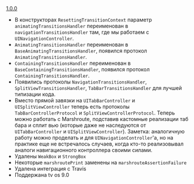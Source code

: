 [1.0.0](https://github.com/avito-tech/Marshroute/releases/tag/1.0.0)
- В конструкторах `ResettingTransitionContext` параметр `animatingTransitionsHandler` переименован в `navigationTransitionsHandler` там, где мы работаем с `UINavigationController`.
- `AnimatingTransitionsHandler` переименован в `BaseAnimatingTransitionsHandler`, появился протокол `AnimatingTransitionsHandler`.
- `ContainingTransitionsHandler` переименован в `BaseContainingTransitionsHandler`, появился протокол `ContainingTransitionsHandler`.
- Появились протоколы `NavigationTransitionsHandler`, `SplitViewTransitionsHandler`, `TabBarTransitionsHandler` для лучшей типизации кода.
- Вместо прямой завязки на `UITabBarController` и `UISplitViewController` теперь есть протоколы `TabBarControllerProtocol` и `SplitViewControllerProtocol`. Теперь можно работать с Marshroute, подставив кастомные реализации таб бара и сплит вью (которые даже не наследуются от `UITabBarController` и `UISplitViewController`). Заметка: аналогичную работу можно проделать и для `UINavigationController`'а, но на практике еще не встречалось случаев, когда кто-то реализовывал аналоги навигационного контроллера своими силами.
- Удалены `WeakBox` и `StrongBox`
- Некоторые `marshroutePrint` заменены на `marshrouteAssertionFailure`
- Удалена интеграция с Travis
- Поддержана tv os 9.0